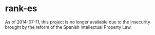 rank-es
=======

As of 2014-07-11, this project is no longer available due to the insecurity
brought by the reform of the Spanish Intellectual Property Law.
